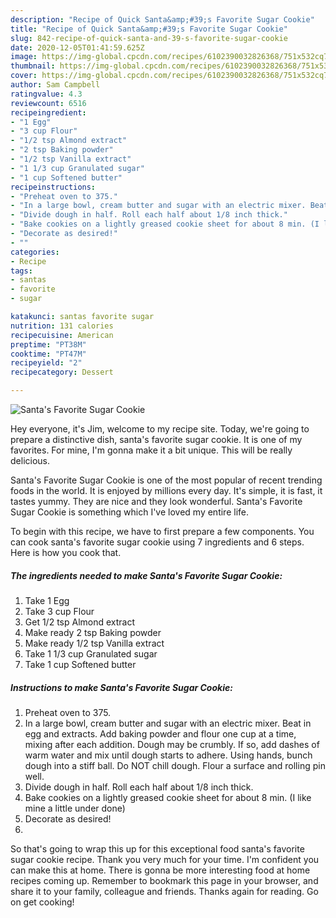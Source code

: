 ```yaml
---
description: "Recipe of Quick Santa&amp;#39;s Favorite Sugar Cookie"
title: "Recipe of Quick Santa&amp;#39;s Favorite Sugar Cookie"
slug: 842-recipe-of-quick-santa-and-39-s-favorite-sugar-cookie
date: 2020-12-05T01:41:59.625Z
image: https://img-global.cpcdn.com/recipes/6102390032826368/751x532cq70/santas-favorite-sugar-cookie-recipe-main-photo.jpg
thumbnail: https://img-global.cpcdn.com/recipes/6102390032826368/751x532cq70/santas-favorite-sugar-cookie-recipe-main-photo.jpg
cover: https://img-global.cpcdn.com/recipes/6102390032826368/751x532cq70/santas-favorite-sugar-cookie-recipe-main-photo.jpg
author: Sam Campbell
ratingvalue: 4.3
reviewcount: 6516
recipeingredient:
- "1 Egg"
- "3 cup Flour"
- "1/2 tsp Almond extract"
- "2 tsp Baking powder"
- "1/2 tsp Vanilla extract"
- "1 1/3 cup Granulated sugar"
- "1 cup Softened butter"
recipeinstructions:
- "Preheat oven to 375."
- "In a large bowl, cream butter and sugar with an electric mixer. Beat in egg and extracts. Add baking powder and flour one cup at a time, mixing after each addition. Dough may be crumbly. If so, add dashes of warm water and mix until dough starts to adhere. Using hands, bunch dough into a stiff ball. Do NOT chill dough. Flour a surface and rolling pin well."
- "Divide dough in half. Roll each half about 1/8 inch thick."
- "Bake cookies on a lightly greased cookie sheet for about 8 min. (I like mine a little under done)"
- "Decorate as desired!"
- ""
categories:
- Recipe
tags:
- santas
- favorite
- sugar

katakunci: santas favorite sugar 
nutrition: 131 calories
recipecuisine: American
preptime: "PT38M"
cooktime: "PT47M"
recipeyield: "2"
recipecategory: Dessert

---
```



![Santa&#39;s Favorite Sugar Cookie](https://img-global.cpcdn.com/recipes/6102390032826368/751x532cq70/santas-favorite-sugar-cookie-recipe-main-photo.jpg)

Hey everyone, it's Jim, welcome to my recipe site. Today, we're going to prepare a distinctive dish, santa&#39;s favorite sugar cookie. It is one of my favorites. For mine, I'm gonna make it a bit unique. This will be really delicious.



Santa&#39;s Favorite Sugar Cookie is one of the most popular of recent trending foods in the world. It is enjoyed by millions every day. It's simple, it is fast, it tastes yummy. They are nice and they look wonderful. Santa&#39;s Favorite Sugar Cookie is something which I've loved my entire life.


To begin with this recipe, we have to first prepare a few components. You can cook santa&#39;s favorite sugar cookie using 7 ingredients and 6 steps. Here is how you cook that.

<!--inarticleads1-->

##### The ingredients needed to make Santa&#39;s Favorite Sugar Cookie:

1. Take 1 Egg
1. Take 3 cup Flour
1. Get 1/2 tsp Almond extract
1. Make ready 2 tsp Baking powder
1. Make ready 1/2 tsp Vanilla extract
1. Take 1 1/3 cup Granulated sugar
1. Take 1 cup Softened butter




<!--inarticleads2-->

##### Instructions to make Santa&#39;s Favorite Sugar Cookie:

1. Preheat oven to 375.
1. In a large bowl, cream butter and sugar with an electric mixer. Beat in egg and extracts. Add baking powder and flour one cup at a time, mixing after each addition. Dough may be crumbly. If so, add dashes of warm water and mix until dough starts to adhere. Using hands, bunch dough into a stiff ball. Do NOT chill dough. Flour a surface and rolling pin well.
1. Divide dough in half. Roll each half about 1/8 inch thick.
1. Bake cookies on a lightly greased cookie sheet for about 8 min. (I like mine a little under done)
1. Decorate as desired!
1. 




So that's going to wrap this up for this exceptional food santa&#39;s favorite sugar cookie recipe. Thank you very much for your time. I'm confident you can make this at home. There is gonna be more interesting food at home recipes coming up. Remember to bookmark this page in your browser, and share it to your family, colleague and friends. Thanks again for reading. Go on get cooking!
